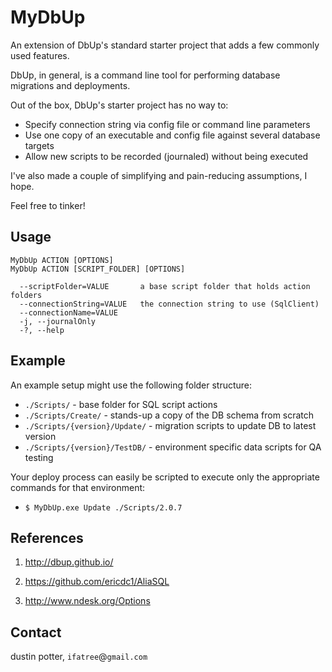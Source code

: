 MyDbUp
======

An extension of DbUp's standard starter project that adds a few commonly used features.

DbUp, in general, is a command line tool for performing database migrations and deployments.

Out of the box, DbUp's starter project has no way to:

* Specify connection string via config file or command line parameters
* Use one copy of an executable and config file against several database targets
* Allow new scripts to be recorded (journaled) without being executed

I've also made a couple of simplifying and pain-reducing assumptions, I hope.

Feel free to tinker!

## Usage ##

    MyDbUp ACTION [OPTIONS]
    MyDbUp ACTION [SCRIPT_FOLDER] [OPTIONS]

      --scriptFolder=VALUE       a base script folder that holds action folders
      --connectionString=VALUE   the connection string to use (SqlClient)
      --connectionName=VALUE
      -j, --journalOnly
      -?, --help

## Example ##

An example setup might use the following folder structure:

* `./Scripts/` - base folder for SQL script actions
* `./Scripts/Create/` - stands-up a copy of the DB schema from scratch
* `./Scripts/{version}/Update/` - migration scripts to update DB to latest version
* `./Scripts/{version}/TestDB/` - environment specific data scripts for QA testing

Your deploy process can easily be scripted to execute only the appropriate commands for that environment:

* `$ MyDbUp.exe Update ./Scripts/2.0.7`

## References ##

1. http://dbup.github.io/

2. https://github.com/ericdc1/AliaSQL

3. http://www.ndesk.org/Options

## Contact ##

dustin potter, `ifatree`@`gmail.com`